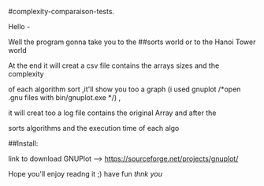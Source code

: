 #complexity-comparaison-tests.

Hello *-*

Well the program gonna take you to the ##sorts world or to the Hanoi Tower world

At the end it will creat a csv file contains the arrays sizes and the complexity 

of each algorithm sort ,it'll show you too a graph (i used gnuplot /*open .gnu files with bin/gnuplot.exe */) ,

it will creat too a log file contains the original Array and after the 

sorts algorithms and the execution time of each algo 

##Install:

link to download GNUPlot --> https://sourceforge.net/projects/gnuplot/

Hope you'll enjoy readng it ;) have fun *thnk you* 
